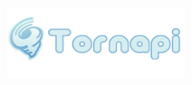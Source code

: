<p align="center">
  <img src="https://github.com/bukovyn/tornapi/blob/master/static/img/tornapi.png" alt="tornapi" height="125">
</p>

